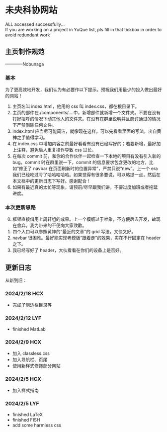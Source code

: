 # 未央科协网站

ALL accessed successfully...  
If you are working on a project in YuQue list, pls fill in that tickbox in order to avoid redundant work

## 主页制作规范

————Nobunaga

### 基本

为了更高效地开发，我们认为有必要作以下提示。预祝我们用最少的投入做出最好的网站！

1. 主页名叫 index.html，他用的 css 叫 index.css，都在根目录下。
2. 主页的部件在./components/....中，新增部件就新增一个文件夹。不要在没有打好招呼的情况下动其他人的文件夹。在没有在群里说明并且商讨通过的情况下严禁删除任何文件。
3. index.html 应当尽可能简洁，就像现在这样。可以先看看里面的写法，出自黄神之手值得学习。
4. 在 index.css 中增加内容之前最好看看有没有已经写好的；若要新增，最好加上注释，避免后人重复操作导致 css 过长。
5. 在每次 commit 前，和你的合作伙伴一起检查一下本地的项目有没有引入新的 bug。commit 时在群里说一下，commit 的信息要求包含更改的地方，比如“修正了 navbar 在页面刷新时的位置异常”，严禁只说“new”。上一个 era 我们已经吃过亏了哈哈哈哈哈。如果觉得有很多要说，可以略提一点，然后在本文档中的更新日志下写好。感谢配合！
6. 如果有最近真的太忙等现象，请预前/尽早跟我们讲，不要过度加班或者拖延进度。

### 本次更新思路

0. 框架直接借用上周轩组的成果。上一个模版过于唯象，不方便后去开发，故现在舍弃。我为带来的不便向大家致歉。
1. 四个入口可以参照黄神的“最近的文章”的 grid 写法，又快又好。
2. navbar 很困难。最好能实现老模版“跟着走”的效果，实在不行固定在 header 之下。
3. 我已经写好了 header，大伙看看在你们的设备上是否好。

## 更新日志

从新到旧：

### 2024/2/18 HCX

-   完成了侧边栏目录等

### 2024/2/12 LYF

-   finished MatLab

### 2024/2/9 HCX

-   加入 classless.css
-   加入导航栏、页尾
-   使用新样式修饰部分网站

### 2024/2/5 HCX

-   加入样式指南

### 2024/2/5 LYF

-   finished LaTeX
-   finished FISH
-   add some harmless css
